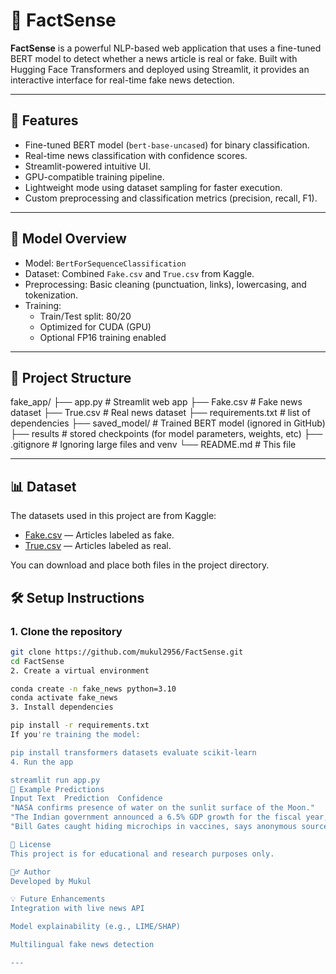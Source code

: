 # 📰 FactSense

**FactSense** is a powerful NLP-based web application that uses a fine-tuned BERT model to detect whether a news article is real or fake. Built with Hugging Face Transformers and deployed using Streamlit, it provides an interactive interface for real-time fake news detection.

---

## 🚀 Features

- Fine-tuned BERT model (`bert-base-uncased`) for binary classification.
- Real-time news classification with confidence scores.
- Streamlit-powered intuitive UI.
- GPU-compatible training pipeline.
- Lightweight mode using dataset sampling for faster execution.
- Custom preprocessing and classification metrics (precision, recall, F1).

---

## 🧠 Model Overview

- Model: `BertForSequenceClassification`
- Dataset: Combined `Fake.csv` and `True.csv` from Kaggle.
- Preprocessing: Basic cleaning (punctuation, links), lowercasing, and tokenization.
- Training:
  - Train/Test split: 80/20
  - Optimized for CUDA (GPU)
  - Optional FP16 training enabled

---

## 📁 Project Structure

fake_app/
├── app.py # Streamlit web app
├── Fake.csv # Fake news dataset
├── True.csv # Real news dataset
├── requirements.txt # list of dependencies
├── saved_model/ # Trained BERT model (ignored in GitHub)
├── results # stored checkpoints (for model parameters, weights, etc)
├── .gitignore # Ignoring large files and venv
└── README.md # This file

---

## 📊 Dataset

The datasets used in this project are from Kaggle:

- [Fake.csv](https://www.kaggle.com/datasets/clmentbisaillon/fake-and-real-news-dataset) — Articles labeled as fake.
- [True.csv](https://www.kaggle.com/datasets/clmentbisaillon/fake-and-real-news-dataset) — Articles labeled as real.

You can download and place both files in the project directory.

## 🛠️ Setup Instructions

### 1. Clone the repository

```bash
git clone https://github.com/mukul2956/FactSense.git
cd FactSense
2. Create a virtual environment

conda create -n fake_news python=3.10
conda activate fake_news
3. Install dependencies

pip install -r requirements.txt
If you're training the model:

pip install transformers datasets evaluate scikit-learn
4. Run the app

streamlit run app.py
🧪 Example Predictions
Input Text	Prediction	Confidence
"NASA confirms presence of water on the sunlit surface of the Moon."	✅ Real News	REAL: 0.92
"The Indian government announced a 6.5% GDP growth for the fiscal year, citing strong domestic demand." ✅ Real News	REAL: 0.99
"Bill Gates caught hiding microchips in vaccines, says anonymous source."	🚫 Fake News	FAKE: 0.88

🧾 License
This project is for educational and research purposes only.

🙋‍♂️ Author
Developed by Mukul

💡 Future Enhancements
Integration with live news API

Model explainability (e.g., LIME/SHAP)

Multilingual fake news detection

---

